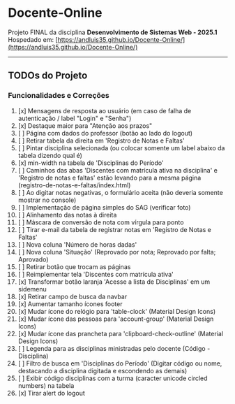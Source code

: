 # Docente-Online

Projeto FINAL da disciplina **Desenvolvimento de Sistemas Web - 2025.1**  
Hospedado em: [https://andluis35.github.io/Docente-Online/](https://andluis35.github.io/Docente-Online/)

---

## TODOs do Projeto

### Funcionalidades e Correções

1. [x] Mensagens de resposta ao usuário (em caso de falha de autenticação / label "Login" e "Senha")
2. [x] Destaque maior para "Atenção aos prazos"
3. [ ] Página com dados do professor (botão ao lado do logout)
4. [ ] Retirar tabela da direita em 'Registro de Notas e Faltas'
5. [ ] Pintar disciplina selecionada (ou colocar somente um label abaixo da tabela dizendo qual é)
6. [x] min-width na tabela de 'Disciplinas do Período'
7. [ ] Caminhos das abas 'Discentes com matrícula ativa na disciplina' e 'Registro de notas e faltas' estão levando para a mesma página (registro-de-notas-e-faltas/index.html)
8. [ ] Ao digitar notas negativas, o formulário aceita (não deveria somente mostrar no console)
9. [ ] Implementação de página simples do SAG (verificar foto)
10. [ ] Alinhamento das notas à direita
11. [ ] Máscara de conversão de nota com vírgula para ponto
12. [ ] Tirar e-mail da tabela de registrar notas em 'Registro de Notas e Faltas'
13. [ ] Nova coluna 'Número de horas dadas'
14. [ ] Nova coluna 'Situação' (Reprovado por nota; Reprovado por falta; Aprovado)
15. [ ] Retirar botão que trocam as páginas
16. [ ] Reimplementar tela 'Discentes com matrícula ativa'
17. [x] Transformar botão laranja 'Acesse a lista de Disciplinas' em um sidemenu
18. [x] Retirar campo de busca da navbar
19. [x] Aumentar tamanho ícones footer
20. [x] Mudar ícone do relógio para 'table-clock' (Material Design Icons)
21. [x] Mudar ícone das pessoas para 'account-group' (Material Design Icons)
22. [x] Mudar ícone das prancheta para 'clipboard-check-outline' (Material Design Icons)
23. [ ] Legenda para as disciplinas ministradas pelo docente (Código - Disciplina)
24. [ ] Filtro de busca em 'Disciplinas do Período' (Digitar código ou nome, destacando a disciplina digitada e escondendo as demais)
25. [ ] Exibir código disciplinas com a turma (caracter unicode circled numbers) na tabela
26. [x] Tirar alert do logout
